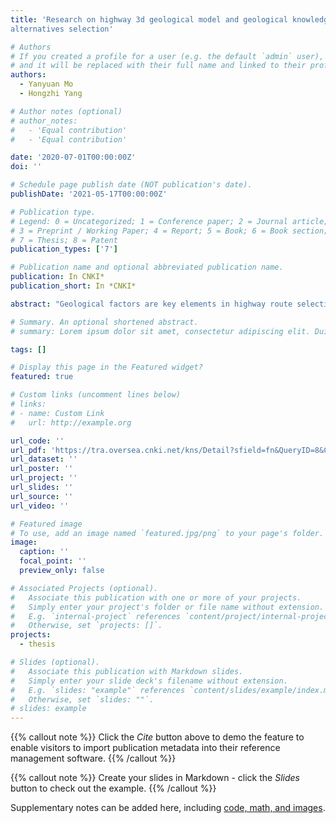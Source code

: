 ```yaml
---
title: 'Research on highway 3d geological model and geological knowledge base of
alternatives selection'

# Authors
# If you created a profile for a user (e.g. the default `admin` user), write the username (folder name) here
# and it will be replaced with their full name and linked to their profile.
authors:
  - Yanyuan Mo
  - Hongzhi Yang

# Author notes (optional)
# author_notes:
#   - 'Equal contribution'
#   - 'Equal contribution'

date: '2020-07-01T00:00:00Z'
doi: ''

# Schedule page publish date (NOT publication's date).
publishDate: '2021-05-17T00:00:00Z'

# Publication type.
# Legend: 0 = Uncategorized; 1 = Conference paper; 2 = Journal article;
# 3 = Preprint / Working Paper; 4 = Report; 5 = Book; 6 = Book section;
# 7 = Thesis; 8 = Patent
publication_types: ['7']

# Publication name and optional abbreviated publication name.
publication: In CNKI*
publication_short: In *CNKI*

abstract: "Geological factors are key elements in highway route selection. Current BIM software and other mainstream route design software lack geological information support for the route design process in their three-dimensional terrain models. In highway route selection design, providing more geological information support for designers has become an urgent problem to solve. This thesis focuses on route selection problems, studying geological three-dimensional model construction methods, and taking karst area route selection as an example to build a geological route selection knowledge base. The thesis establishes a highway three-dimensional geological model, including three modules: three-dimensional geological modeling, geological longitudinal section cutting, and transverse cutting. Based on geological drilling data, drilling-related algorithms including key geometric spatial point search algorithms and three-dimensional drilling entity drawing algorithms are proposed, along with DEM+ATP-based geological modeling algorithms to establish a three-dimensional geological model. Drilling screening algorithms and longitudinal section cutting algorithms are proposed, developing a geological longitudinal section cutting module. Custom cutting algorithms and vertical route cutting algorithms are proposed, developing a geological transverse cutting module. The thesis establishes a highway geological route selection knowledge base, including digital geological object models, knowledge reasoning modules under CAD+GIS environment, and route selection knowledge base management modules. Based on geological remote sensing interpretation results, geological element input modes and element insertion processes are designed to establish digital geological object models. Combining spatial relationship-based reasoning mechanisms and uncertainty rule reasoning mechanisms, a knowledge reasoning module under CAD+GIS environment is established. Based on rule knowledge base and case knowledge base, a route selection knowledge base management module architecture is constructed. The geological three-dimensional model established in the thesis can provide information such as geological rock properties, stratum distribution, and drilling distribution in the route design process. The combination of three-dimensional geological model and digital geological object model forms a three-dimensional geological route selection environment. The knowledge base provides rule guidance and case reference for the route selection process, realizing information support for highway route selection. The research results have theoretical and practical value in improving the knowledge level in the route design process and promoting the scientific nature of highway geological route selection design and decision-making."

# Summary. An optional shortened abstract.
# summary: Lorem ipsum dolor sit amet, consectetur adipiscing elit. Duis posuere tellus ac convallis placerat. Proin tincidunt magna sed ex sollicitudin condimentum.

tags: []

# Display this page in the Featured widget?
featured: true

# Custom links (uncomment lines below)
# links:
# - name: Custom Link
#   url: http://example.org

url_code: ''
url_pdf: 'https://tra.oversea.cnki.net/kns/Detail?sfield=fn&QueryID=8&CurRec=1&DbCode=CMFD&dbname=CMFD202101&filename=1021567782.nh'
url_dataset: ''
url_poster: ''
url_project: ''
url_slides: ''
url_source: ''
url_video: ''

# Featured image
# To use, add an image named `featured.jpg/png` to your page's folder.
image:
  caption: ''
  focal_point: ''
  preview_only: false

# Associated Projects (optional).
#   Associate this publication with one or more of your projects.
#   Simply enter your project's folder or file name without extension.
#   E.g. `internal-project` references `content/project/internal-project/index.md`.
#   Otherwise, set `projects: []`.
projects:
  - thesis

# Slides (optional).
#   Associate this publication with Markdown slides.
#   Simply enter your slide deck's filename without extension.
#   E.g. `slides: "example"` references `content/slides/example/index.md`.
#   Otherwise, set `slides: ""`.
# slides: example
---
```


{{% callout note %}}
Click the _Cite_ button above to demo the feature to enable visitors to import publication metadata into their reference management software.
{{% /callout %}}

{{% callout note %}}
Create your slides in Markdown - click the _Slides_ button to check out the example.
{{% /callout %}}

Supplementary notes can be added here, including [code, math, and images](https://wowchemy.com/docs/writing-markdown-latex/).
